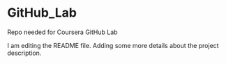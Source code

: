 # GitHub_Lab
Repo needed for Coursera GitHub Lab

I am editing the README file. Adding some more details about the project description.
